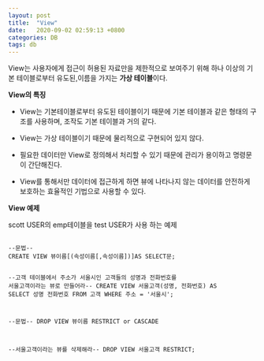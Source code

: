 ```yaml
---
layout: post
title:  "View"
date:   2020-09-02 02:59:13 +0800
categories: DB
tags: db
---
```

<p>
View는 사용자에게 접근이 허용된 자료만을 제한적으로 보여주기 위해 하나 이상의 기본 테이블로부터 유도된,이름을 가지는 <strong>가상 테이블</strong>이다.<br>
</p>

<p><strong>View의 특징</strong></p>

<ul>
<li>
<p>View는 기본테이블로부터 유도된 테이블이기 때문에 기본 테이블과 같은 형태의 구조를 사용하며, 조작도 기본 테이블과 거의 같다.</p>
</li>
<li>
<p>View는 가상 테이블이기 때문에 물리적으로 구현되어 있지 않다.</p>
</li>
<li>
<p>필요한 데이터만 View로 정의해서 처리할 수 있기 때문에 관리가 용이하고 명령문이 간단해진다.</p>
</li>
<li>
<p>View를 통해서만 데이터에 접근하게 하면 뷰에 나타나지 않는 데이터를 안전하게 보호하는 효율적인 기법으로 사용할 수 있다.</p>
</li>
</ul>

<p><strong>View 예제</strong></p>
<p>scott USER의 emp테이블을 test USER가 사용 하는 예제</p>
<code>
--문법--
CREATE VIEW 뷰이름[(속성이름[,속성이름])]AS SELECT문;

--고객 테이블에서 주소가 서울시인 고객들의 성명과 전화번호를 서울고객이라는 뷰로 만들어라--
CREATE VIEW 서울고객(성명, 전화번호)
AS SELECT 성명 전화번호
FROM 고객
WHERE 주소 = '서울시'; 

--문법--
DROP VIEW 뷰이름 RESTRICT or CASCADE

--서울고객이라는 뷰를 삭제해라--
DROP VIEW 서울고객 RESTRICT;
</code>

